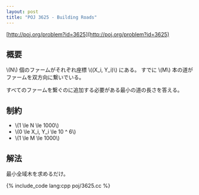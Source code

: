 ```yaml
---
layout: post
title: "POJ 3625 - Building Roads"
---
```

[http://poj.org/problem?id=3625](http://poj.org/problem?id=3625)

## 概要
\\(N\\) 個のファームがそれぞれ座標 \\((X\_i, Y\_i)\\) にある。
すでに \\(M\\) 本の道がファームを双方向に繋いでいる。

すべてのファームを繋ぐのに追加する必要がある最小の道の長さを答える。

## 制約
- \\(1 \\le N \\le 1000\\)
- \\(0 \\le X\_i, Y\_i \\le 10 ^ 6\\)
- \\(1 \\le M \\le 1000\\)

## 解法
最小全域木を求めるだけ。

{% include_code lang:cpp poj/3625.cc %}
